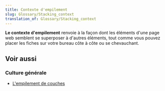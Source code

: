 ```yaml
---
title: Contexte d'empilement
slug: Glossary/Stacking_context
translation_of: Glossary/Stacking_context
---
```


**Le contexte d'empilement** renvoie à la façon dont les éléments d'une page web semblent se superposer à d'autres éléments, tout comme vous pouvez placer les fiches sur votre bureau côte à côte ou se chevauchant.

## Voir aussi

### Culture générale

- [L'empilement de couches](/fr/docs/Web/CSS/Comprendre_z-index/Empilement_de_couches)
